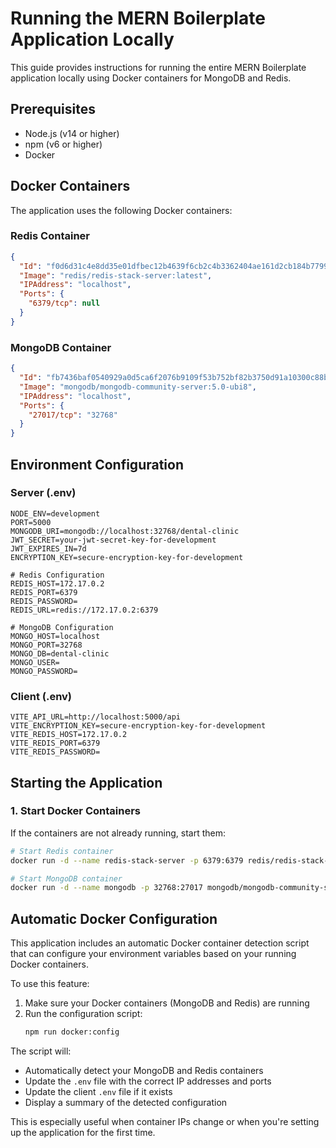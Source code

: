 # Running the MERN Boilerplate Application Locally

This guide provides instructions for running the entire MERN Boilerplate application locally using Docker containers for MongoDB and Redis.

## Prerequisites

- Node.js (v14 or higher)
- npm (v6 or higher)
- Docker

## Docker Containers

The application uses the following Docker containers:

### Redis Container

```json
{
  "Id": "f0d6d31c4e8dd35e01dfbec12b4639f6cb2c4b3362404ae161d2cb184b77993c",
  "Image": "redis/redis-stack-server:latest",
  "IPAddress": "localhost",
  "Ports": {
    "6379/tcp": null
  }
}
```

### MongoDB Container

```json
{
  "Id": "fb7436baf0540929a0d5ca6f2076b9109f53b752bf82b3750d91a10300c88bb7",
  "Image": "mongodb/mongodb-community-server:5.0-ubi8",
  "IPAddress": "localhost",
  "Ports": {
    "27017/tcp": "32768"
  }
}
```

## Environment Configuration

### Server (.env)

```
NODE_ENV=development
PORT=5000
MONGODB_URI=mongodb://localhost:32768/dental-clinic
JWT_SECRET=your-jwt-secret-key-for-development
JWT_EXPIRES_IN=7d
ENCRYPTION_KEY=secure-encryption-key-for-development

# Redis Configuration
REDIS_HOST=172.17.0.2
REDIS_PORT=6379
REDIS_PASSWORD=
REDIS_URL=redis://172.17.0.2:6379

# MongoDB Configuration
MONGO_HOST=localhost
MONGO_PORT=32768
MONGO_DB=dental-clinic
MONGO_USER=
MONGO_PASSWORD=
```

### Client (.env)

```
VITE_API_URL=http://localhost:5000/api
VITE_ENCRYPTION_KEY=secure-encryption-key-for-development
VITE_REDIS_HOST=172.17.0.2
VITE_REDIS_PORT=6379
VITE_REDIS_PASSWORD=
```

## Starting the Application

### 1. Start Docker Containers

If the containers are not already running, start them:

```bash
# Start Redis container
docker run -d --name redis-stack-server -p 6379:6379 redis/redis-stack-server:latest

# Start MongoDB container
docker run -d --name mongodb -p 32768:27017 mongodb/mongodb-community-server:5.0-ubi8
```

## Automatic Docker Configuration

This application includes an automatic Docker container detection script that can configure your environment variables based on your running Docker containers.

To use this feature:

1. Make sure your Docker containers (MongoDB and Redis) are running
2. Run the configuration script:
   ```bash
   npm run docker:config
   ```

The script will:
- Automatically detect your MongoDB and Redis containers
- Update the `.env` file with the correct IP addresses and ports
- Update the client `.env` file if it exists
- Display a summary of the detected configuration

This is especially useful when container IPs change or when you're setting up the application for the first time.
